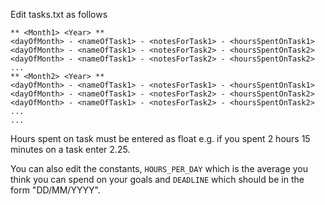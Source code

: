 Edit tasks.txt as follows
```
** <Month1> <Year> **
<dayOfMonth> - <nameOfTask1> - <notesForTask1> - <hoursSpentOnTask1>
<dayOfMonth> - <nameOfTask1> - <notesForTask2> - <hoursSpentOnTask2>
<dayOfMonth> - <nameOfTask1> - <notesForTask2> - <hoursSpentOnTask2>
...
** <Month2> <Year> **
<dayOfMonth> - <nameOfTask1> - <notesForTask1> - <hoursSpentOnTask1>
<dayOfMonth> - <nameOfTask1> - <notesForTask2> - <hoursSpentOnTask2>
<dayOfMonth> - <nameOfTask1> - <notesForTask2> - <hoursSpentOnTask2>
...
...
```

Hours spent on task must be entered as float e.g. if you spent 2 hours 15 minutes on a task enter 2.25.

You can also edit the constants, `HOURS_PER_DAY` which is the average you think you can spend on your goals and `DEADLINE` which should be in the form "DD/MM/YYYY".
